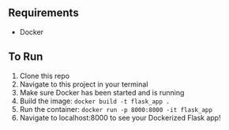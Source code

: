 ## Requirements
- Docker

## To Run
1. Clone this repo
1. Navigate to this project in your terminal
1. Make sure Docker has been started and is running
1. Build the image: `docker build -t flask_app .`
1. Run the container: `docker run -p 8000:8000 -it flask_app`
1. Navigate to localhost:8000 to see your Dockerized Flask app!